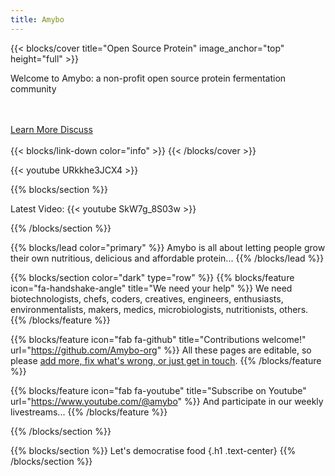 ```yaml
---
title: Amybo
---
```


{{< blocks/cover title="Open Source Protein" image_anchor="top" height="full" >}}
<p class="lead">Welcome to Amybo: a non-profit open source protein fermentation community</p>
<br><br>
<a class="btn btn-lg btn-primary me-3 mb-4" href="/docs/">
  Learn More <i class="fas fa-arrow-alt-circle-right ms-2"></i>
</a>
<a class="btn btn-lg btn-primary me-3 mb-4" href="https://forum.amybo.org">
  Discuss <i class="fa-regular fa-comments ms-2 "></i>
</a>
<br><br>
{{< blocks/link-down color="info" >}}
{{< /blocks/cover >}}

{{< youtube URkkhe3JCX4 >}}

{{% blocks/section %}}

Latest Video:
{{< youtube SkW7g_8S03w >}}

{{% /blocks/section %}}

{{% blocks/lead color="primary" %}}
Amybo is all about letting people grow their own nutritious, delicious and affordable protein...
{{% /blocks/lead %}}


{{% blocks/section color="dark" type="row" %}}
{{% blocks/feature icon="fa-handshake-angle" title="We need your help" %}}
We need biotechnologists, chefs, coders, creatives, engineers, enthusiasts, environmentalists, makers, medics, microbiologists, nutritionists, others.
{{% /blocks/feature %}}


{{% blocks/feature icon="fab fa-github" title="Contributions welcome!" url="https://github.com/Amybo-org" %}}
All these pages are editable, so please [add more, fix what's wrong, or just get in touch](/docs/contribution-guidelines).
{{% /blocks/feature %}}


{{% blocks/feature icon="fab fa-youtube" title="Subscribe on Youtube" url="https://www.youtube.com/@amybo" %}}
And participate in our weekly livestreams...
{{% /blocks/feature %}}


{{% /blocks/section %}}


{{% blocks/section %}}
Let's democratise food
{.h1 .text-center}
{{% /blocks/section %}}